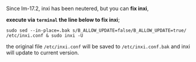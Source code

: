 Since lm-17.2, inxi has been neutered, but you can **fix inxi**, 

**execute via `terminal` the line below to fix inxi**;

`sudo sed --in-place=.bak s/B_ALLOW_UPDATE=false/B_ALLOW_UPDATE=true/ /etc/inxi.conf & sudo inxi -U`

the original file  `/etc/inxi.conf` will be saved to `/etc/inxi.conf.bak` and inxi will update to current version.
